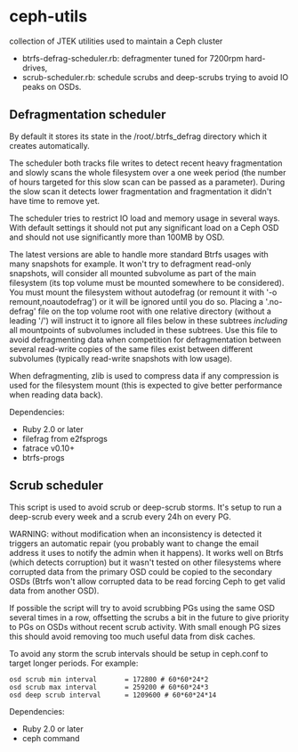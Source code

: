# ceph-utils
collection of JTEK utilities used to maintain a Ceph cluster

* btrfs-defrag-scheduler.rb: defragmenter tuned for 7200rpm hard-drives,
* scrub-scheduler.rb: schedule scrubs and deep-scrubs trying to avoid IO peaks
  on OSDs.

Defragmentation scheduler
-------------------------

By default it stores its state in the /root/.btrfs_defrag directory which it
creates automatically.

The scheduler both tracks file writes to detect recent heavy fragmentation and
slowly scans the whole filesystem over a one week period (the number of hours
targeted for this slow scan can be passed as a parameter). During the slow
scan it detects lower fragmentation and fragmentation it didn't have time to
remove yet.

The scheduler tries to restrict IO load and memory usage in several ways. With
default settings it should not put any significant load on a Ceph OSD and
should not use significantly more than 100MB by OSD.

The latest versions are able to handle more standard Btrfs usages with many
snapshots for example. It won't try to defragment read-only snapshots, will
consider all mounted subvolume as part of the main filesystem (its top volume
must be mounted somewhere to be considered). You must mount the filesystem
without autodefrag (or remount it with '-o remount,noautodefrag') or it will
be ignored until you do so.
Placing a '.no-defrag' file on the top volume root with one relative directory
(without a leading '/') will instruct it to ignore all files below in these
subtrees *including* all mountpoints of subvolumes included in these subtrees.
Use this file to avoid defragmenting data when competition for defragmentation
between several read-write copies of the same files exist between different
subvolumes (typically read-write snapshots with low usage).

When defragmenting, zlib is used to compress data if any compression is used
for the filesystem mount (this is expected to give better performance when
reading data back). 

Dependencies:
* Ruby 2.0 or later
* filefrag from e2fsprogs
* fatrace v0.10+
* btrfs-progs

Scrub scheduler
---------------

This script is used to avoid scrub or deep-scrub storms. It's setup to run a
deep-scrub every week and a scrub every 24h on every PG.

WARNING: without modification when an inconsistency is detected it triggers an
automatic repair (you probably want to change the email address it uses to
notify the admin when it happens). It works well on Btrfs (which detects
corruption)  but it wasn't tested on other filesystems where corrupted data
from the primary OSD could be copied to the secondary OSDs (Btrfs won't allow
corrupted data to be read forcing Ceph to get valid data from another OSD).

If possible the script will try to avoid scrubbing PGs using the same OSD
several times in a row, offsetting the scrubs a bit in the future to
give priority to PGs on OSDs without recent scrub activity. With small enough
PG sizes this should avoid removing too much useful data from disk caches.

To avoid any storm the scrub intervals should be setup in ceph.conf to target
longer periods. For example:

    osd scrub min interval       = 172800 # 60*60*24*2
    osd scrub max interval       = 259200 # 60*60*24*3
    osd deep scrub interval      = 1209600 # 60*60*24*14

Dependencies:
* Ruby 2.0 or later
* ceph command
